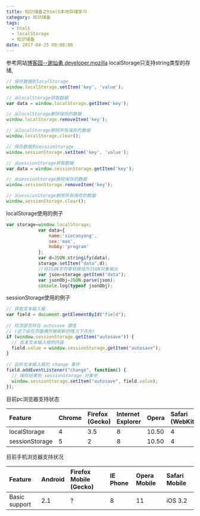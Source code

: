 ```yaml
---
title: 知识储备之html5本地存储学习
category: 知识储备
tags:
  - html5
  - localStorage
  - 知识储备
date: 2017-04-25 00:00:00
---
```



参考网站[博客园--谢灿勇](http://www.cnblogs.com/st-leslie/p/5617130.html),[developer.mozilla](https://developer.mozilla.org/zh-CN/docs/Web/API/Window/sessionStorage)
localStorage只支持string类型的存储,
```javascript
// 保存数据到localStorage
window.localStorage.setItem('key', 'value');

// 从localStorage获取数据
var data = window.localStorage.getItem('key');

// 从localStorage删除保存的数据
window.localStorage.removeItem('key');

// 从localStorage删除所有保存的数据
window.localStorage.clear();

// 保存数据到sessionStorage
window.sessionStorage.setItem('key', 'value');

// 从sessionStorage获取数据
var data = window.sessionStorage.getItem('key');

// 从sessionStorage删除保存的数据
window.sessionStorage.removeItem('key');

// 从sessionStorage删除所有保存的数据
window.sessionStorage.clear();
```
<!-- more -->
localStorage使用的例子
```javascript
var storage=window.localStorage;
            var data={
                name:'xiecanyong',
                sex:'man',
                hobby:'program'
            };
            var d=JSON.stringify(data);
            storage.setItem("data",d);
            //将JSON字符串转换成为JSON对象输出
            var json=storage.getItem("data");
            var jsonObj=JSON.parse(json);
            console.log(typeof jsonObj);
```
sessionStorage使用的例子
```javascript
// 获取文本输入框
var field = document.getElementById("field");
 
// 检测是否存在 autosave 键值
// (这个会在页面偶然被刷新的情况下存在)
if (window.sessionStorage.getItem("autosave")) {
  // 恢复文本输入框的内容
  field.value = window.sessionStorage.getItem("autosave");
}
 
// 监听文本输入框的 change 事件
field.addEventListener("change", function() {
  // 保存结果到 sessionStorage 对象中
  window.sessionStorage.setItem("autosave", field.value);
});
```
目前pc浏览器支持状态

|Feature|Chrome|Firefox (Gecko)|Internet Explorer|Opera|Safari (WebKit)|
|:----|:----|:----|:----|:----|:----|
|localStorage|4|3.5|8|10.50|4|
|sessionStorage|5|2|8|10.50|4|
目前手机浏览器支持状况

|Feature|Android|Firefox Mobile (Gecko)|IE Phone|Opera Mobile|Safari Mobile|
|:----|:----|:----|:----|:----|:----|
|Basic support|2.1|?|8|11|iOS 3.2|